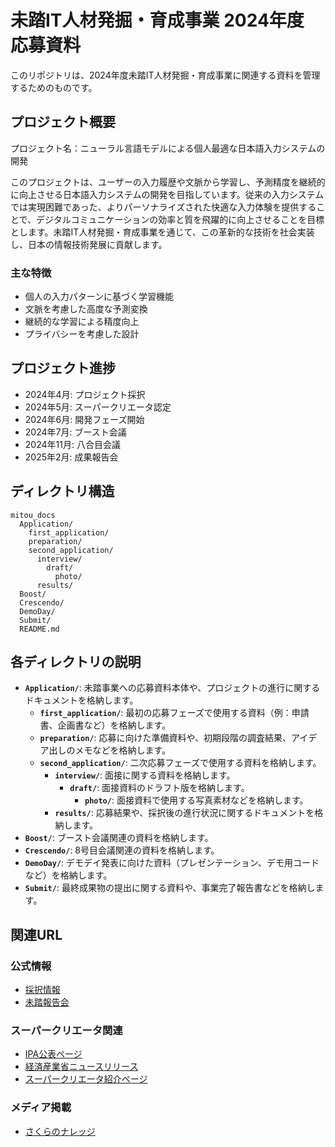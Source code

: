 # 未踏IT人材発掘・育成事業 2024年度 応募資料

このリポジトリは、2024年度未踏IT人材発掘・育成事業に関連する資料を管理するためのものです。

## プロジェクト概要

プロジェクト名：ニューラル言語モデルによる個人最適な日本語入力システムの開発

このプロジェクトは、ユーザーの入力履歴や文脈から学習し、予測精度を継続的に向上させる日本語入力システムの開発を目指しています。従来の入力システムでは実現困難であった、よりパーソナライズされた快適な入力体験を提供することで、デジタルコミュニケーションの効率と質を飛躍的に向上させることを目標とします。未踏IT人材発掘・育成事業を通じて、この革新的な技術を社会実装し、日本の情報技術発展に貢献します。

### 主な特徴
- 個人の入力パターンに基づく学習機能
- 文脈を考慮した高度な予測変換
- 継続的な学習による精度向上
- プライバシーを考慮した設計

## プロジェクト進捗

- 2024年4月: プロジェクト採択
- 2024年5月: スーパークリエータ認定
- 2024年6月: 開発フェーズ開始
- 2024年7月: ブースト会議
- 2024年11月: 八合目会議
- 2025年2月: 成果報告会

## ディレクトリ構造

```
mitou_docs
  Application/
    first_application/
    preparation/
    second_application/
      interview/
        draft/
          photo/
      results/
  Boost/
  Crescendo/
  DemoDay/
  Submit/
  README.md
```

## 各ディレクトリの説明

*   **`Application/`**: 未踏事業への応募資料本体や、プロジェクトの進行に関するドキュメントを格納します。
    *   **`first_application/`**: 最初の応募フェーズで使用する資料（例：申請書、企画書など）を格納します。
    *   **`preparation/`**: 応募に向けた準備資料や、初期段階の調査結果、アイデア出しのメモなどを格納します。
    *   **`second_application/`**: 二次応募フェーズで使用する資料を格納します。
        *   **`interview/`**: 面接に関する資料を格納します。
            *   **`draft/`**: 面接資料のドラフト版を格納します。
                *   **`photo/`**: 面接資料で使用する写真素材などを格納します。
        *   **`results/`**: 応募結果や、採択後の進行状況に関するドキュメントを格納します。
*   **`Boost/`**: ブースト会議関連の資料を格納します。
*   **`Crescendo/`**: 8号目会議関連の資料を格納します。
*   **`DemoDay/`**: デモデイ発表に向けた資料（プレゼンテーション、デモ用コードなど）を格納します。
*   **`Submit/`**: 最終成果物の提出に関する資料や、事業完了報告書などを格納します。

## 関連URL

### 公式情報
- [採択情報](https://www.ipa.go.jp/jinzai/mitou/it/2024/gaiyou-ok-3.html)
- [未踏報告会](https://www.youtube.com/watch?v=VMZI8by73as)

### スーパークリエータ関連
- [IPA公表ページ](https://www.ipa.go.jp/jinzai/mitou/it/2024/supercreator.html)
- [経済産業省ニュースリリース](https://www.meti.go.jp/press/2025/05/20250529001/20250529001.html)
- [スーパークリエータ紹介ページ](https://www.ipa.go.jp/jinzai/mitou/koubo/career/super-creator.html)

### メディア掲載
- [さくらのナレッジ](https://knowledge.sakura.ad.jp/42901/)